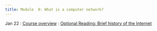 ```yaml
---
title: Module  0: What is a computer network?
---
```


Jan 22
: [Course overview]()
  : [Optional Reading: Brief history of the Internet](https://www.internetsociety.org/internet/history-internet/brief-history-internet/)


